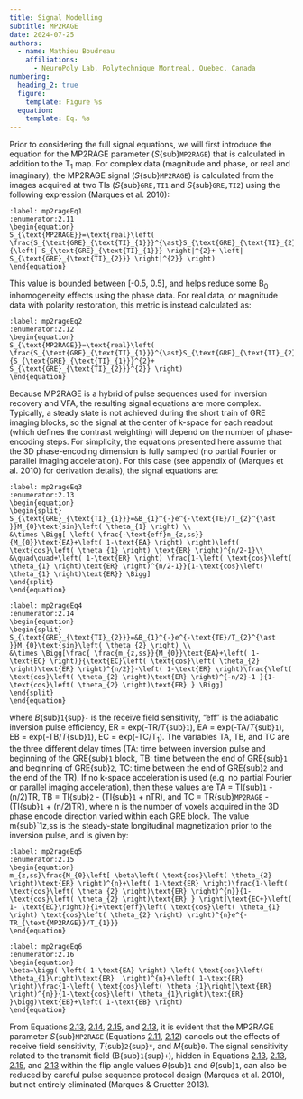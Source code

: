```yaml
---
title: Signal Modelling
subtitle: MP2RAGE
date: 2024-07-25
authors:
  - name: Mathieu Boudreau
    affiliations:
      - NeuroPoly Lab, Polytechnique Montreal, Quebec, Canada
numbering:
  heading_2: true
  figure:
    template: Figure %s
  equation:
    template: Eq. %s
---
```


Prior to considering the full signal equations, we will first introduce the equation for the MP2RAGE parameter (_S_{sub}`MP2RAGE`) that is calculated in addition to the T<sub>1</sub> map. For complex data (magnitude and phase, or real and imaginary), the MP2RAGE signal (_S_{sub}`MP2RAGE`) is calculated from the images acquired at two TIs (_S_{sub}`GRE,TI1` and _S_{sub}`GRE,TI2`) using the following expression (Marques et al. 2010):

```{math}
:label: mp2rageEq1
:enumerator:2.11
\begin{equation}
S_{\text{MP2RAGE}}=\text{real}\left( \frac{S_{\text{GRE}_{\text{TI}_{1}}}^{\ast}S_{\text{GRE}_{\text{TI}_{2}}}^{\ast}}{\left| S_{\text{GRE}_{\text{TI}_{1}}} \right|^{2}+ \left| S_{\text{GRE}_{\text{TI}_{2}}} \right|^{2}} \right)
\end{equation}
```

This value is bounded between [-0.5, 0.5], and helps reduce some B<sub>0</sub> inhomogeneity effects using the phase data. For real data, or magnitude data with polarity restoration, this metric is instead calculated as:

```{math}
:label: mp2rageEq2
:enumerator:2.12
\begin{equation}
S_{\text{MP2RAGE}}=\text{real}\left( \frac{S_{\text{GRE}_{\text{TI}_{1}}}^{\ast}S_{\text{GRE}_{\text{TI}_{2}}}^{\ast}}{S_{\text{GRE}_{\text{TI}_{1}}}^{2}+ S_{\text{GRE}_{\text{TI}_{2}}}^{2}} \right)
\end{equation}
```


Because MP2RAGE is a hybrid of pulse sequences used for inversion recovery and VFA, the resulting signal equations are more complex. Typically, a steady state is not achieved during the short train of GRE imaging blocks, so the signal at the center of k-space for each readout (which defines the contrast weighting) will depend on the number of phase-encoding steps. For simplicity, the equations presented here assume that the 3D phase-encoding dimension is fully sampled (no partial Fourier or parallel imaging acceleration). For this case (see appendix of (Marques et al. 2010) for derivation details), the signal equations are:


```{math}
:label: mp2rageEq3
:enumerator:2.13
\begin{equation}
\begin{split}
S_{\text{GRE}_{\text{TI}_{1}}}=&B_{1}^{-}e^{-\text{TE}/T_{2}^{\ast }}M_{0}\text{sin}\left( \theta_{1} \right) \\
&\times \Bigg[ \left( \frac{-\text{eff}m_{z,ss}}{M_{0}}\text{EA}+\left( 1-\text{EA} \right) \right)\left( \text{cos}\left( \theta_{1} \right) \text{ER} \right)^{n/2-1}\\
&\quad\quad+\left( 1-\text{ER} \right) \frac{1-\left( \text{cos}\left( \theta_{1} \right)\text{ER} \right)^{n/2-1}}{1-\text{cos}\left( \theta_{1} \right)\text{ER}} \Bigg] 
\end{split}
\end{equation}
```

```{math}
:label: mp2rageEq4
:enumerator:2.14
\begin{equation}
\begin{split}
S_{\text{GRE}_{\text{TI}_{2}}}=&B_{1}^{-}e^{-\text{TE}/T_{2}^{\ast }}M_{0}\text{sin}\left( \theta_{2} \right) \\
&\times \Bigg[\frac{ \frac{m_{z,ss}}{M_{0}}\text{EA}+\left( 1-\text{EC} \right)}{\text{EC}\left( \text{cos}\left( \theta_{2} \right)\text{ER} \right)^{n/2}}-\left( 1-\text{ER} \right)\frac{\left( \text{cos}\left( \theta_{2} \right)\text{ER} \right)^{-n/2}-1 }{1-\text{cos}\left( \theta_{2} \right)\text{ER} } \Bigg] 
\end{split}
\end{equation}
```

where _B_{sub}`1`{sup}`-` is the receive field sensitivity, “eff” is the adiabatic inversion pulse efficiency, ER = exp(-TR/_T_{sub}`1`), EA = exp(-TA/_T_{sub}`1`), EB = exp(-TB/_T_{sub}`1`), EC = exp(-TC/T<sub>1</sub>). The variables TA, TB, and TC are the three different delay times (TA: time between inversion pulse and beginning of the GRE{sub}`1` block, TB: time between the end of GRE{sub}`1` and beginning of GRE{sub}`2`, TC: time between the end of GRE{sub}`2` and the end of the TR). If no k-space acceleration is used (e.g. no partial Fourier or parallel imaging acceleration), then these values are TA = TI{sub}`1` - (n/2)TR, TB = TI{sub}`2` - (TI{sub}`1` + nTR), and TC = TR{sub}`MP2RAGE` - (TI{sub}`1` + (n/2)TR), where n is the number of voxels acquired in the 3D phase encode direction varied within each GRE block. The value m{sub}`1z,ss is the steady-state longitudinal magnetization prior to the inversion pulse, and is given by:


```{math}
:label: mp2rageEq5
:enumerator:2.15
\begin{equation}
m_{z,ss}\frac{M_{0}\left[ \beta\left( \text{cos}\left( \theta_{2} \right)\text{ER} \right)^{n}+\left( 1-\text{ER} \right)\frac{1-\left( \text{cos}\left( \theta_{2} \right)\text{ER} \right)^{n}}{1-\text{cos}\left( \theta_{2} \right)\text{ER} } \right]\text{EC+}\left( 1- \text{EC}\right)}{1+\text{eff}\left( \text{cos}\left( \theta_{1} \right) \text{cos}\left( \theta_{2} \right) \right)^{n}e^{-TR_{\text{MP2RAGE}}/T_{1}}}
\end{equation}
```

```{math}
:label: mp2rageEq6
:enumerator:2.16
\begin{equation}
\beta=\bigg( \left( 1-\text{EA} \right) \left( \text{cos}\left( \theta_{1}\right)\text{ER}  \right)^{n}+\left( 1-\text{ER} \right)\frac{1-\left( \text{cos}\left( \theta_{1}\right)\text{ER}  \right)^{n}}{1-\text{cos}\left( \theta_{1}\right)\text{ER}  }\bigg)\text{EB}+\left( 1-\text{EB} \right)
\end{equation}
```

From Equations [2.13](#vfaEq3), [2.14](#vfaEq4), [2.15](#vfaEq5), and [2.13](#vfaEq6), it is evident that the MP2RAGE parameter _S_{sub}`MP2RAGE` (Equations [2.11](#vfaEq3), [2.12](#vfaEq4)) cancels out the effects of receive field sensitivity, _T_{sub}`2`{sup}`*`, and _M_{sub}`0`. The signal sensitivity related to the transmit field (B{sub}`1`{sup}`+`), hidden in Equations [2.13](#vfaEq3), [2.13](#vfaEq4), [2.15](#vfaEq5), and [2.13](#vfaEq6) within the flip angle values _θ_{sub}`1` and _θ_{sub}`1`, can also be reduced by careful pulse sequence protocol design (Marques et al. 2010), but not entirely eliminated (Marques & Gruetter 2013).